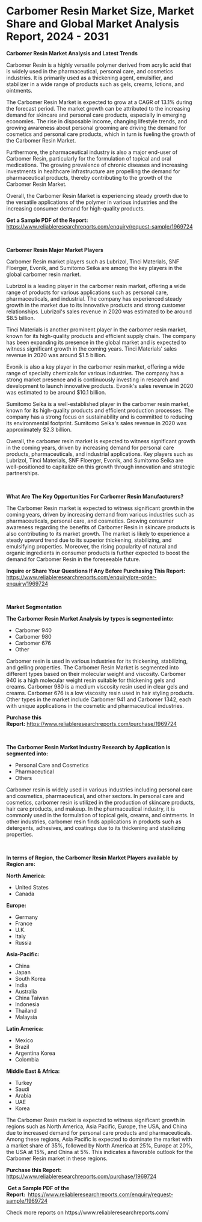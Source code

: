 <p><h1>Carbomer Resin Market Size, Market Share and Global Market Analysis Report, 2024 - 2031</h1></p><p><strong>Carbomer Resin Market Analysis and Latest Trends</strong></p>
<p><p>Carbomer Resin is a highly versatile polymer derived from acrylic acid that is widely used in the pharmaceutical, personal care, and cosmetics industries. It is primarily used as a thickening agent, emulsifier, and stabilizer in a wide range of products such as gels, creams, lotions, and ointments.</p><p>The Carbomer Resin Market is expected to grow at a CAGR of 13.1% during the forecast period. The market growth can be attributed to the increasing demand for skincare and personal care products, especially in emerging economies. The rise in disposable income, changing lifestyle trends, and growing awareness about personal grooming are driving the demand for cosmetics and personal care products, which in turn is fueling the growth of the Carbomer Resin Market.</p><p>Furthermore, the pharmaceutical industry is also a major end-user of Carbomer Resin, particularly for the formulation of topical and oral medications. The growing prevalence of chronic diseases and increasing investments in healthcare infrastructure are propelling the demand for pharmaceutical products, thereby contributing to the growth of the Carbomer Resin Market.</p><p>Overall, the Carbomer Resin Market is experiencing steady growth due to the versatile applications of the polymer in various industries and the increasing consumer demand for high-quality products.</p></p>
<p><strong>Get a Sample PDF of the Report:&nbsp;</strong> <a href="https://www.reliableresearchreports.com/enquiry/request-sample/1969724">https://www.reliableresearchreports.com/enquiry/request-sample/1969724</a></p>
<p>&nbsp;</p>
<p><strong>Carbomer Resin Major Market Players</strong></p>
<p><p>Carbomer Resin market players such as Lubrizol, Tinci Materials, SNF Floerger, Evonik, and Sumitomo Seika are among the key players in the global carbomer resin market. </p><p>Lubrizol is a leading player in the carbomer resin market, offering a wide range of products for various applications such as personal care, pharmaceuticals, and industrial. The company has experienced steady growth in the market due to its innovative products and strong customer relationships. Lubrizol's sales revenue in 2020 was estimated to be around $8.5 billion.</p><p>Tinci Materials is another prominent player in the carbomer resin market, known for its high-quality products and efficient supply chain. The company has been expanding its presence in the global market and is expected to witness significant growth in the coming years. Tinci Materials' sales revenue in 2020 was around $1.5 billion.</p><p>Evonik is also a key player in the carbomer resin market, offering a wide range of specialty chemicals for various industries. The company has a strong market presence and is continuously investing in research and development to launch innovative products. Evonik's sales revenue in 2020 was estimated to be around $10.1 billion.</p><p>Sumitomo Seika is a well-established player in the carbomer resin market, known for its high-quality products and efficient production processes. The company has a strong focus on sustainability and is committed to reducing its environmental footprint. Sumitomo Seika's sales revenue in 2020 was approximately $2.3 billion.</p><p>Overall, the carbomer resin market is expected to witness significant growth in the coming years, driven by increasing demand for personal care products, pharmaceuticals, and industrial applications. Key players such as Lubrizol, Tinci Materials, SNF Floerger, Evonik, and Sumitomo Seika are well-positioned to capitalize on this growth through innovation and strategic partnerships.</p></p>
<p>&nbsp;</p>
<p><strong>What Are The Key Opportunities For Carbomer Resin Manufacturers?</strong></p>
<p><p>The Carbomer Resin market is expected to witness significant growth in the coming years, driven by increasing demand from various industries such as pharmaceuticals, personal care, and cosmetics. Growing consumer awareness regarding the benefits of Carbomer Resin in skincare products is also contributing to its market growth. The market is likely to experience a steady upward trend due to its superior thickening, stabilizing, and emulsifying properties. Moreover, the rising popularity of natural and organic ingredients in consumer products is further expected to boost the demand for Carbomer Resin in the foreseeable future.</p></p>
<p><strong>Inquire or Share Your Questions If Any Before Purchasing This Report:</strong> <a href="https://www.reliableresearchreports.com/enquiry/pre-order-enquiry/1969724">https://www.reliableresearchreports.com/enquiry/pre-order-enquiry/1969724</a></p>
<p>&nbsp;</p>
<p><strong>Market Segmentation</strong></p>
<p><strong>The Carbomer Resin Market Analysis by types is segmented into:</strong></p>
<p><ul><li>Carbomer 940</li><li>Carbomer 980</li><li>Carbomer 676</li><li>Other</li></ul></p>
<p><p>Carbomer resin is used in various industries for its thickening, stabilizing, and gelling properties. The Carbomer Resin Market is segmented into different types based on their molecular weight and viscosity. Carbomer 940 is a high molecular weight resin suitable for thickening gels and creams. Carbomer 980 is a medium viscosity resin used in clear gels and creams. Carbomer 676 is a low viscosity resin used in hair styling products. Other types in the market include Carbomer 941 and Carbomer 1342, each with unique applications in the cosmetic and pharmaceutical industries.</p></p>
<p><strong>Purchase this Report:&nbsp;</strong><a href="https://www.reliableresearchreports.com/purchase/1969724">https://www.reliableresearchreports.com/purchase/1969724</a></p>
<p>&nbsp;</p>
<p><strong>The Carbomer Resin Market Industry Research by Application is segmented into:</strong></p>
<p><ul><li>Personal Care and Cosmetics</li><li>Pharmaceutical</li><li>Others</li></ul></p>
<p><p>Carbomer resin is widely used in various industries including personal care and cosmetics, pharmaceutical, and other sectors. In personal care and cosmetics, carbomer resin is utilized in the production of skincare products, hair care products, and makeup. In the pharmaceutical industry, it is commonly used in the formulation of topical gels, creams, and ointments. In other industries, carbomer resin finds applications in products such as detergents, adhesives, and coatings due to its thickening and stabilizing properties.</p></p>
<p>&nbsp;</p>
<p><strong>In terms of Region, the Carbomer Resin Market Players available by Region are:</strong></p>
<p>
    <p> <strong> North America: </strong>
        <ul>
            <li>United States</li>
            <li>Canada</li>
        </ul>
        </p> 
    <p> <strong> Europe: </strong>
        <ul>
            <li>Germany</li>
            <li>France</li>
            <li>U.K.</li>
            <li>Italy</li>
            <li>Russia</li>
        </ul>
        </p> 
    <p> <strong> Asia-Pacific: </strong>
        <ul>
            <li>China</li>
            <li>Japan</li>
            <li>South Korea</li>
            <li>India</li>
            <li>Australia</li>
            <li>China Taiwan</li>
            <li>Indonesia</li>
            <li>Thailand</li>
            <li>Malaysia</li>
        </ul>
        </p> 
    <p> <strong> Latin America: </strong>
        <ul>
            <li>Mexico</li>
            <li>Brazil</li>
            <li>Argentina Korea</li>
            <li>Colombia</li>
        </ul>
        </p> 
    <p> <strong> Middle East & Africa: </strong>
        <ul>
            <li>Turkey</li>
            <li>Saudi</li>
            <li>Arabia</li>
            <li>UAE</li>
            <li>Korea</li>
        </ul>
    </p>
    </p>
<p><p>The Carbomer Resin market is expected to witness significant growth in regions such as North America, Asia Pacific, Europe, the USA, and China due to increased demand for personal care products and pharmaceuticals. Among these regions, Asia Pacific is expected to dominate the market with a market share of 35%, followed by North America at 25%, Europe at 20%, the USA at 15%, and China at 5%. This indicates a favorable outlook for the Carbomer Resin market in these regions.</p></p>
<p><strong>Purchase this Report: </strong><a href="https://www.reliableresearchreports.com/purchase/1969724">https://www.reliableresearchreports.com/purchase/1969724</a></p>
<p>&nbsp;<strong>Get a Sample PDF of the Report:&nbsp;&nbsp;</strong><a href="https://www.reliableresearchreports.com/enquiry/request-sample/1969724">https://www.reliableresearchreports.com/enquiry/request-sample/1969724</a></p>
<p><strong></strong></p>
<p>Check more reports on https://www.reliableresearchreports.com/</p>